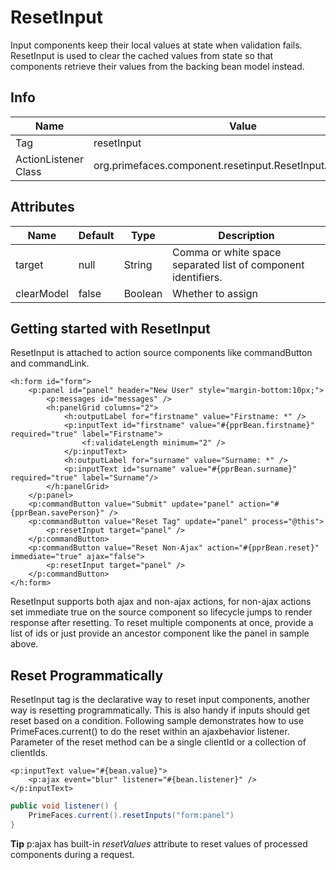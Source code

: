 # ResetInput

Input components keep their local values at state when validation fails. ResetInput is used to clear
the cached values from state so that components retrieve their values from the backing bean model
instead.

## Info

| Name | Value |
| --- | --- |
| Tag | resetInput
| ActionListener Class | org.primefaces.component.resetinput.ResetInputActionListener

## Attributes

| Name | Default | Type | Description | 
| --- | --- | --- | --- |
target | null | String | Comma or white space separated list of component identifiers.
clearModel | false | Boolean | Whether to assign | null | values to bound values as well.

## Getting started with ResetInput
ResetInput is attached to action source components like commandButton and commandLink.

```xhtml
<h:form id="form">
    <p:panel id="panel" header="New User" style="margin-bottom:10px;">
        <p:messages id="messages" />
        <h:panelGrid columns="2">
            <h:outputLabel for="firstname" value="Firstname: *" />
            <p:inputText id="firstname" value="#{pprBean.firstname}" required="true" label="Firstname">
                <f:validateLength minimum="2" />
            </p:inputText>
            <h:outputLabel for="surname" value="Surname: *" />
            <p:inputText id="surname" value="#{pprBean.surname}" required="true" label="Surname"/>
        </h:panelGrid>
    </p:panel>
    <p:commandButton value="Submit" update="panel" action="#{pprBean.savePerson}" />
    <p:commandButton value="Reset Tag" update="panel" process="@this">
        <p:resetInput target="panel" />
    </p:commandButton>
    <p:commandButton value="Reset Non-Ajax" action="#{pprBean.reset}" immediate="true" ajax="false">
        <p:resetInput target="panel" />
    </p:commandButton>
</h:form>
```

ResetInput supports both ajax and non-ajax actions, for non-ajax actions set immediate true on the
source component so lifecycle jumps to render response after resetting. To reset multiple
components at once, provide a list of ids or just provide an ancestor component like the panel in
sample above.

## Reset Programmatically
ResetInput tag is the declarative way to reset input components, another way is resetting
programmatically. This is also handy if inputs should get reset based on a condition. Following
sample demonstrates how to use PrimeFaces.current() to do the reset within an ajaxbehavior
listener. Parameter of the reset method can be a single clientId or a collection of clientIds.

```xhtml
<p:inputText value="#{bean.value}">
    <p:ajax event="blur" listener="#{bean.listener}" />
</p:inputText>
```
```java
public void listener() {
    PrimeFaces.current().resetInputs("form:panel")
}
```
**Tip**
p:ajax has built-in _resetValues_ attribute to reset values of processed components during a request.


